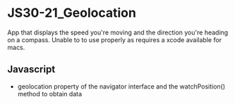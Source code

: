 # JS30-21_Geolocation
App that displays the speed you're moving and the direction you're heading on a compass.
Unable to to use properly as requires a xcode available for macs.

## Javascript
* geolocation property of the navigator interface and the watchPosition() method to obtain data
